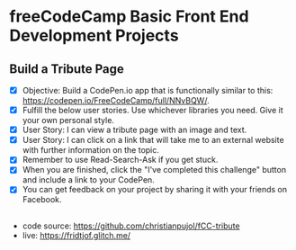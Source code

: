 # freeCodeCamp Basic Front End Development Projects

## Build a Tribute Page 

 - [X] Objective: Build a CodePen.io app that is functionally similar to this: https://codepen.io/FreeCodeCamp/full/NNvBQW/.
 - [X] Fulfill the below user stories. Use whichever libraries you need. Give it your own personal style.
 - [X] User Story: I can view a tribute page with an image and text.
 - [X] User Story: I can click on a link that will take me to an external website with further information on the topic.
 - [X] Remember to use Read-Search-Ask if you get stuck.
 - [X] When you are finished, click the "I've completed this challenge" button and include a link to your CodePen.
 - [X] You can get feedback on your project by sharing it with your friends on Facebook.

## 
 * code source: https://github.com/christianpujol/fCC-tribute
 * live: https://fridtjof.glitch.me/
